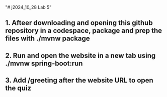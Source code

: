 "# j2024_10_28 Lab 5" 

## 1. Afteer downloading and opening this github repository in a codespace, package and prep the files with ./mvnw package

## 2. Run and open the website in a new tab using ./mvnw spring-boot:run

## 3. Add /greeting after the website URL to open the quiz
